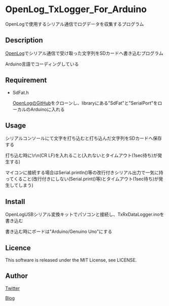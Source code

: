 OpenLog_TxLogger_For_Arduino
====
OpenLogで使用するシリアル通信でログデータを収集するプログラム

## Description
[OpenLog](https://www.switch-science.com/catalog/2716/)でシリアル通信で受け取った文字列をSDカードへ書き込むプログラム

Arduino言語でコーディングしている

## Requirement
* SdFat.h

    [OpenLogのGitHub](https://github.com/sparkfun/OpenLog)をクローンし、libraryにある"SdFat"と"SerialPort"をローカルのArduinoに入れる

## Usage
シリアルコンソールにて文字を打ち込むと打ち込んだ文字列をSDカードへ保存する

打ち込む時に\r\n(CR LF)を入れること(入れないとタイムアウト(1sec待ち)が発生する)

マイコンに接続する場合はSerial.println()等の改行付きシリアル出力で一気に持ってくること(改行付きにしない(Serial.print()等)とタイムアウト(1sec待ち)が発生してしまう)

## Install
OpenLogUSBシリアル変換キットでパソコンと接続し、TxRxDataLogger.inoを書き込む

書き込む時にボードは"Arduino/Genuino Uno"にする

## Licence
This software is released under the MIT License, see LICENSE.

## Author
[Twitter](https://twitter.com/momijinn_aka)

[Blog](http://www.autumn-color.com/)